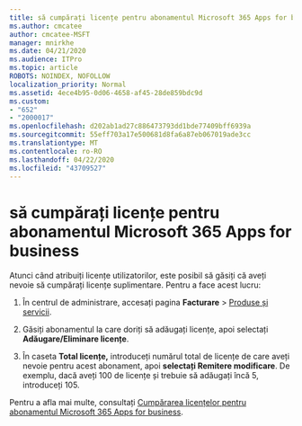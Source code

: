 ```yaml
---
title: să cumpărați licențe pentru abonamentul Microsoft 365 Apps for business
ms.author: cmcatee
author: cmcatee-MSFT
manager: mnirkhe
ms.date: 04/21/2020
ms.audience: ITPro
ms.topic: article
ROBOTS: NOINDEX, NOFOLLOW
localization_priority: Normal
ms.assetid: 4ece4b95-0d06-4658-af45-28de859bdc9d
ms.custom:
- "652"
- "2000017"
ms.openlocfilehash: d202ab1ad27c886473793dd1bde77409bff6939a
ms.sourcegitcommit: 55eff703a17e500681d8fa6a87eb067019ade3cc
ms.translationtype: MT
ms.contentlocale: ro-RO
ms.lasthandoff: 04/22/2020
ms.locfileid: "43709527"
---
```

# <a name="how-to-buy-licenses-for-your-microsoft-365-apps-for-business-subscription"></a>să cumpărați licențe pentru abonamentul Microsoft 365 Apps for business

Atunci când atribuiți licențe utilizatorilor, este posibil să găsiți că aveți nevoie să cumpărați licențe suplimentare. Pentru a face acest lucru:
  
1. În centrul de administrare, accesați pagina **Facturare** \> [Produse și servicii](https://go.microsoft.com/fwlink/p/?linkid=842054).

2. Găsiți abonamentul la care doriți să adăugați licențe, apoi selectați **Adăugare/Eliminare licențe**.

3. În caseta **Total licențe,** introduceți numărul total de licențe de care aveți nevoie pentru acest abonament, apoi **selectați Remitere modificare**. De exemplu, dacă aveți 100 de licențe și trebuie să adăugați încă 5, introduceți 105.

Pentru a afla mai multe, consultați [Cumpărarea licențelor pentru abonamentul Microsoft 365 Apps for business](https://docs.microsoft.com/office365/admin/subscriptions-and-billing/buy-licenses).
